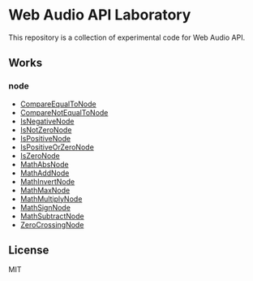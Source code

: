 # Web Audio API Laboratory

This repository is a collection of experimental code for Web Audio API.

## Works

### node

  - [CompareEqualToNode](node/CompareEqualToNode)
  - [CompareNotEqualToNode](node/CompareNotEqualToNode)
  - [IsNegativeNode](node/IsNegativeNode)
  - [IsNotZeroNode](node/IsNotZeroNode)
  - [IsPositiveNode](node/IsPositiveNode)
  - [IsPositiveOrZeroNode](node/IsPositiveOrZeroNode)
  - [IsZeroNode](node/IsZeroNode)
  - [MathAbsNode](node/MathAbsNode)
  - [MathAddNode](node/MathAddNode)
  - [MathInvertNode](node/MathInvertNode)
  - [MathMaxNode](node/MathMaxNode)
  - [MathMultiplyNode](node/MathMultiplyNode)
  - [MathSignNode](node/MathSignNode)
  - [MathSubtractNode](node/MathSubtractNode)
  - [ZeroCrossingNode](node/ZeroCrossingNode)

## License
MIT

